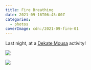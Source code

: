 ```yaml
---
title: Fire Breathing
date: 2021-09-16T06:45:00Z
categories:
  - photos
coverImage: cdn:/2021-09-fire-01
---
```


Last night, at a [Dekate Mousa](https://dekatemousa.nl/) activity!

<div class="fw">

![](cdn:/2021-09-fire-01)

![](cdn:/2021-09-fire-02)

</div>
